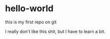 # hello-world
this is my first repo on git

 I really don't like this shit, but I have to learn a bit.
